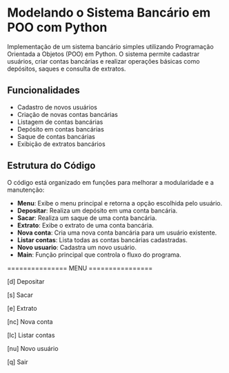 # Modelando o Sistema Bancário em POO com Python

Implementação de um sistema bancário simples utilizando Programação Orientada a Objetos (POO) em Python.
O sistema permite cadastrar usuários, criar contas bancárias e realizar operações básicas como depósitos, saques e consulta de extratos.

## Funcionalidades
- Cadastro de novos usuários
- Criação de novas contas bancárias
- Listagem de contas bancárias
- Depósito em contas bancárias
- Saque de contas bancárias
- Exibição de extratos bancários

## Estrutura do Código
O código está organizado em funções para melhorar a modularidade e a manutenção:

- **Menu**: Exibe o menu principal e retorna a opção escolhida pelo usuário.
- **Depositar**: Realiza um depósito em uma conta bancária.
- **Sacar**: Realiza um saque de uma conta bancária.
- **Extrato**: Exibe o extrato de uma conta bancária.
- **Nova conta**: Cria uma nova conta bancária para um usuário existente.
- **Listar contas**: Lista todas as contas bancárias cadastradas.
- **Novo usuario**: Cadastra um novo usuário.
- **Main**: Função principal que controla o fluxo do programa.

=============== MENU ================

[d]	Depositar

[s]	Sacar

[e]	Extrato

[nc]	Nova conta

[lc]	Listar contas

[nu]	Novo usuário

[q]	Sair

